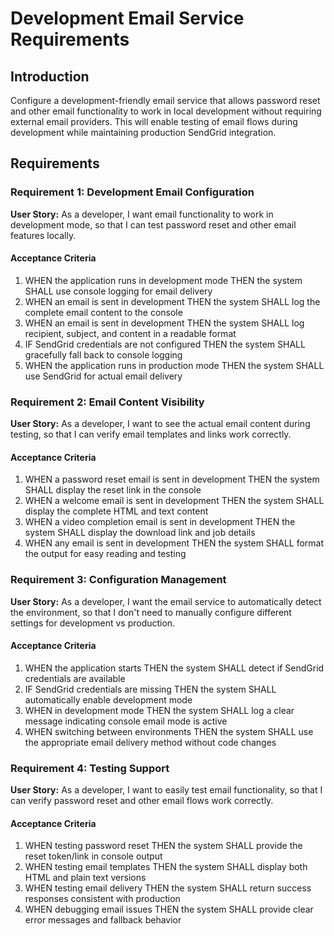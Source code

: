 # Development Email Service Requirements

## Introduction

Configure a development-friendly email service that allows password reset and other email functionality to work in local development without requiring external email providers. This will enable testing of email flows during development while maintaining production SendGrid integration.

## Requirements

### Requirement 1: Development Email Configuration

**User Story:** As a developer, I want email functionality to work in development mode, so that I can test password reset and other email features locally.

#### Acceptance Criteria

1. WHEN the application runs in development mode THEN the system SHALL use console logging for email delivery
2. WHEN an email is sent in development THEN the system SHALL log the complete email content to the console
3. WHEN an email is sent in development THEN the system SHALL log recipient, subject, and content in a readable format
4. IF SendGrid credentials are not configured THEN the system SHALL gracefully fall back to console logging
5. WHEN the application runs in production mode THEN the system SHALL use SendGrid for actual email delivery

### Requirement 2: Email Content Visibility

**User Story:** As a developer, I want to see the actual email content during testing, so that I can verify email templates and links work correctly.

#### Acceptance Criteria

1. WHEN a password reset email is sent in development THEN the system SHALL display the reset link in the console
2. WHEN a welcome email is sent in development THEN the system SHALL display the complete HTML and text content
3. WHEN a video completion email is sent in development THEN the system SHALL display the download link and job details
4. WHEN any email is sent in development THEN the system SHALL format the output for easy reading and testing

### Requirement 3: Configuration Management

**User Story:** As a developer, I want the email service to automatically detect the environment, so that I don't need to manually configure different settings for development vs production.

#### Acceptance Criteria

1. WHEN the application starts THEN the system SHALL detect if SendGrid credentials are available
2. IF SendGrid credentials are missing THEN the system SHALL automatically enable development mode
3. WHEN in development mode THEN the system SHALL log a clear message indicating console email mode is active
4. WHEN switching between environments THEN the system SHALL use the appropriate email delivery method without code changes

### Requirement 4: Testing Support

**User Story:** As a developer, I want to easily test email functionality, so that I can verify password reset and other email flows work correctly.

#### Acceptance Criteria

1. WHEN testing password reset THEN the system SHALL provide the reset token/link in console output
2. WHEN testing email templates THEN the system SHALL display both HTML and plain text versions
3. WHEN testing email delivery THEN the system SHALL return success responses consistent with production
4. WHEN debugging email issues THEN the system SHALL provide clear error messages and fallback behavior